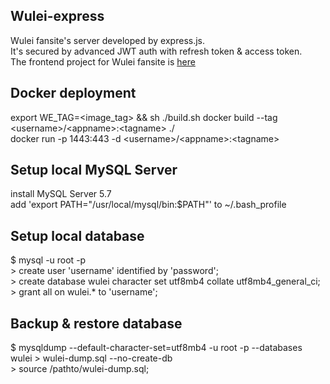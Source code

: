 ## Wulei-express
Wulei fansite's server developed by express.js.\
It's secured by advanced JWT auth with refresh token & access token.\
The frontend project for Wulei fansite is [here](https://github.com/shuanglufeixxxx/wulei-angular-jwt)
## Docker deployment
export WE_TAG=\<image_tag\> && sh ./build.sh
docker build --tag \<username\>/\<appname\>:\<tagname\> ./\
docker run -p 1443:443 -d \<username\>/\<appname\>:<tagname\>
## Setup local MySQL Server
install MySQL Server 5.7\
add 'export PATH="/usr/local/mysql/bin:$PATH"' to ~/.bash_profile
## Setup local database
$ mysql -u root -p\
\> create user 'username' identified by 'password';\
\> create database wulei character set utf8mb4 collate utf8mb4_general_ci;\
\> grant all on wulei.* to 'username';
## Backup & restore database
$ mysqldump --default-character-set=utf8mb4 -u root -p --databases wulei \> wulei-dump.sql --no-create-db\
\> source /pathto/wulei-dump.sql;
